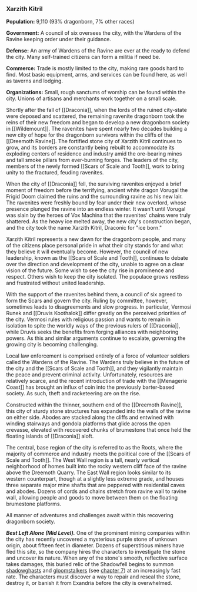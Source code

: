 ### Xarzith Kitril

**Population:** 9,110 (93% dragonborn, 7% other races)

**Government:** A council of six oversees the city, with the Wardens of the Ravine keeping order under their guidance.

**Defense:** An army of Wardens of the Ravine are ever at the ready to defend the city. Many self-trained citizens can form a militia if need be.

**Commerce:** Trade is mostly limited to the city, making rare goods hard to find. Most basic equipment, arms, and services can be found here, as well as taverns and lodging.

**Organizations:** Small, rough sanctums of worship can be found within the city. Unions of artisans and merchants work together on a small scale.

Shortly after the fall of [[Draconia]], when the lords of the ruined city-state were deposed and scattered, the remaining ravenite dragonborn took the reins of their new freedom and began to develop a new dragonborn society in [[Wildemount]]. The ravenites have spent nearly two decades building a new city of hope for the dragonborn survivors within the cliffs of the [[Dreemoth Ravine]]. The fortified stone city of Xarzith Kitril continues to grow, and its borders are constantly being rebuilt to accommodate its exploding centers of residence and industry amid the ore-bearing mines and tall smoke pillars from ever-burning forges. The leaders of the city, members of the newly formed [[Scars of Scale and Tooth]], work to bring unity to the fractured, feuding ravenites.

When the city of [[Draconia]] fell, the surviving ravenites enjoyed a brief moment of freedom before the terrifying, ancient white dragon Vorugal the Frigid Doom claimed the ruins and the surrounding ravine as his new lair. The ravenites were freshly bound by fear under their new overlord, whose presence plunged the ravine into an endless winter. It wasn't until Vorugal was slain by the heroes of Vox Machina that the ravenites' chains were truly shattered. As the heavy ice melted away, the new city's construction began, and the city took the name Xarzith Kitril, Draconic for "ice born."

Xarzith Kitril represents a new dawn for the dragonborn people, and many of the citizens place personal pride in what their city stands for and what they believe it will eventually become. However, the council of new leadership, known as the [[Scars of Scale and Tooth]], continues to debate over the direction and development of the city, unable to agree on a clear vision of the future. Some wish to see the city rise in prominence and respect. Others wish to keep the city isolated. The populace grows restless and frustrated without united leadership.

With the support of the ravenites behind them, a council of six agreed to form the Scars and govern the city. Ruling by committee, however, sometimes leads to disagreements and slow progress. In particular, Vermosi Runek and [[Druvis Koothalok]] differ greatly on the perceived priorities of the city. Vermosi rules with religious passion and wants to remain in isolation to spite the worldly ways of the previous rulers of [[Draconia]], while Druvis seeks the benefits from forging alliances with neighboring powers. As this and similar arguments continue to escalate, governing the growing city is becoming challenging.

Local law enforcement is comprised entirely of a force of volunteer soldiers called the Wardens of the Ravine. The Wardens truly believe in the future of the city and the [[Scars of Scale and Tooth]], and they vigilantly maintain the peace and prevent criminal activity. Unfortunately, resources are relatively scarce, and the recent introduction of trade with the [[Menagerie Coast]] has brought an influx of coin into the previously barter-based society. As such, theft and racketeering are on the rise.

Constructed within the thinner, southern end of the [[Dreemoth Ravine]], this city of sturdy stone structures has expanded into the walls of the ravine on either side. Abodes are stacked along the cliffs and entwined with winding stairways and gondola platforms that glide across the open crevasse, elevated with recovered chunks of brumestone that once held the floating islands of [[Draconia]] aloft.

The central, base region of the city is referred to as the Roots, where the majority of commerce and industry meets the political core of the [[Scars of Scale and Tooth]]. The West Wall region is a tall, nearly vertical neighborhood of homes built into the rocky western cliff face of the ravine above the Dreemoth Quarry. The East Wall region looks similar to its western counterpart, though at a slightly less extreme grade, and houses three separate major mine shafts that are peppered with residential caves and abodes. Dozens of cords and chains stretch from ravine wall to ravine wall, allowing people and goods to move between them on the floating brumestone platforms.

All manner of adventures and challenges await within this recovering dragonborn society.

_**Best Left Alone (Mid Level).**_ One of the prominent mining companies within the city has recently uncovered a mysterious purple stone of unknown origin, about fifteen feet in diameter. Dozens of superstitious miners have fled this site, so the company hires the characters to investigate the stone and uncover its nature. When any of the stone's smooth, reflective surface takes damages, this buried relic of the Shadowfell begins to summon [shadowghasts](https://www.dndbeyond.com/monsters/[[shadowghast]]) and [gloomstalkers](https://www.dndbeyond.com/monsters/[[gloomstalker]]) (see [chapter 7](https://www.dndbeyond.com/sources/egtw/[[wildemount]]-bestiary#[[Gloomstalker]] "chapter 7")) at an increasingly fast rate. The characters must discover a way to repair and reseal the stone, destroy it, or banish it from Exandria before the city is overwhelmed.